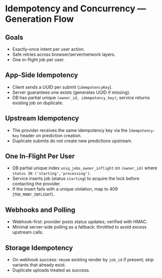 # Idempotency and Concurrency — Generation Flow

## Goals

- Exactly-once intent per user action.
- Safe retries across browser/server/network layers.
- One in-flight job per user.

## App-Side Idempotency

- Client sends a UUID per submit (`idempotencyKey`).
- Server guarantees one exists (generates UUID if missing).
- DB has partial unique `(owner_id, idempotency_key)`; service returns existing job on duplicate.

## Upstream Idempotency

- The provider receives the same idempotency key via the `Idempotency-Key` header on prediction creation.
- Duplicate submits do not create new predictions upstream.

## One In-Flight Per User

- DB partial unique index `uniq_jobs_owner_inflight` on `(owner_id)` where `status IN ('starting','processing')`.
- Service inserts job (status `starting`) to acquire the lock before contacting the provider.
- If the insert fails with a unique violation, map to 409 (`TOO_MANY_INFLIGHT`).

## Webhooks and Polling

- Webhook-first: provider posts status updates; verified with HMAC.
- Minimal server-side polling as a fallback: throttled to avoid excess upstream calls.

## Storage Idempotency

- On webhook success: reuse existing render by `job_id` if present; skip variants that already exist.
- Duplicate uploads treated as success.

